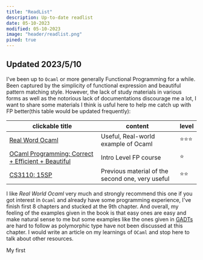 ```yaml
---
title: "ReadList"
description: Up-to-date readlist
date: 05-10-2023
modified: 05-10-2023
image: "header/readlist.png"
pined: true
---
```


## Updated 2023/5/10
I've been up to `Ocaml` or more generally Functional Programming for a while. Been captured by the simplicity of functional expression and beautiful pattern matching style. However, the lack of study materials in various forms as well as the notorious lack of documentations discourage me a lot, I want to share some materials I think is usful here to help me catch up with FP better(this table would be updated frequently): 


| clickable title | content | level | 
| --------------- | ------- | ----- |
| [Real Word Ocaml](https://dev.realworldocaml.org/index.html) | Useful, Real-world example of Ocaml | ⭐⭐⭐ |
| [OCaml Programming: Correct + Efficient + Beautiful](https://cs3110.github.io/textbook/chapters/ds/memoization.html) | Intro Level FP course | ⭐ | 
| [CS3110: 15SP](https://www.cs.cornell.edu/courses/cs3110/2015sp/recitations/9/rec09.html) | Previous material of the second one, very useful | ⭐⭐ | 


I like *Real World Ocaml* very much and strongly recommend this one if you got interest in `Ocaml` and already have some programming experience, I've finish first 8 chapters and stucked at the 9th chapter. And overall, my feeling of the examples given in the book is that easy ones are easy and make natural sense to me but some examples like the ones given in [GADTs](https://dev.realworldocaml.org/gadts.html) are hard to follow as polymorphic type have not been discussed at this chapter. I would write an article on my learnings of `OCaml` and stop here to talk about other resources.


My first 